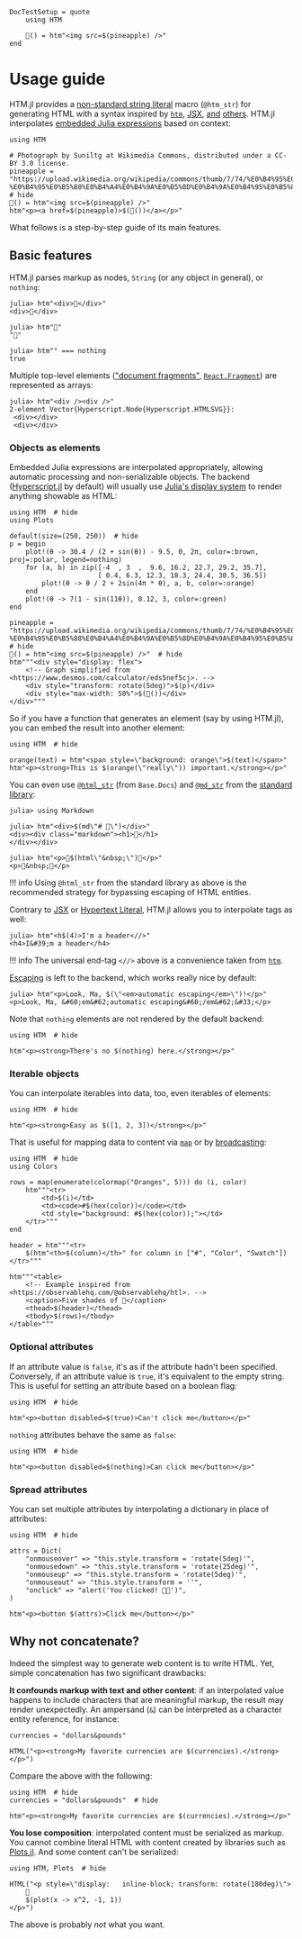 ```@meta
DocTestSetup = quote
    using HTM

    🍍() = htm"<img src=$(pineapple) />"
end
```

# Usage guide

HTM.jl provides a
[non-standard string literal](https://docs.julialang.org/en/v1/manual/strings/#non-standard-string-literals)
macro (`@htm_str`) for generating HTML with a syntax inspired by
[`htm`](https://github.com/developit/htm),
[JSX](https://reactjs.org/docs/introducing-jsx.html),
[and](https://lit-html.polymer-project.org/guide)
[others](https://github.com/observablehq/htl).
HTM.jl interpolates
[embedded Julia expressions](https://docs.julialang.org/en/v1/manual/strings/#string-interpolation)
based on context:

```@example
using HTM

# Photograph by Suniltg at Wikimedia Commons, distributed under a CC-BY 3.0 license.
pineapple = "https://upload.wikimedia.org/wikipedia/commons/thumb/7/74/%E0%B4%95%E0%B5%88%E0%B4%A4%E0%B4%9A%E0%B5%8D%E0%B4%9A%E0%B4%95%E0%B5%8D%E0%B4%95.jpg/800px-%E0%B4%95%E0%B5%88%E0%B4%A4%E0%B4%9A%E0%B5%8D%E0%B4%9A%E0%B4%95%E0%B5%8D%E0%B4%95.jpg"  # hide
🍍() = htm"<img src=$(pineapple) />"
htm"<p><a href=$(pineapple)>$(🍍())</a></p>"
```

What follows is a step-by-step guide of its main features.

## Basic features

HTM.jl parses markup as nodes, `String` (or any object in general), or `nothing`:

```jldoctest
julia> htm"<div>🍍</div>"
<div>🍍</div>
```

```jldoctest
julia> htm"🍍"
"🍍"
```

```jldoctest
julia> htm"" === nothing
true
```

Multiple top-level elements
(["document fragments"](https://developer.mozilla.org/en-US/docs/Web/API/DocumentFragment),
[`React.Fragment`](https://pt-br.reactjs.org/docs/react-api.html#reactfragment))
are represented as arrays:

```jldoctest
julia> htm"<div /><div />"
2-element Vector{Hyperscript.Node{Hyperscript.HTMLSVG}}:
 <div></div>
 <div></div>
```

### Objects as elements

Embedded Julia expressions are interpolated appropriately, allowing automatic
processing and non-serializable objects.
The backend ([Hyperscript.jl](https://github.com/yurivish/Hyperscript.jl) by
default) will usually use
[Julia's display system](https://youtu.be/S1Fb5oNhhbc) to render anything
showable as HTML:

```@example
using HTM  # hide
using Plots

default(size=(250, 250))  # hide
p = begin
    plot!(θ -> 30.4 / (2 + sin(θ)) - 9.5, 0, 2π, color=:brown, proj=:polar, legend=nothing)
    for (a, b) in zip([-4  , 3  ,  9.6, 16.2, 22.7, 29.2, 35.7],
                      [ 0.4, 6.3, 12.3, 18.3, 24.4, 30.5, 36.5])
        plot!(θ -> θ / 2 + 2sin(4π * θ), a, b, color=:orange)
    end
    plot!(θ -> 7(1 - sin(11θ)), 0.12, 3, color=:green)
end

pineapple = "https://upload.wikimedia.org/wikipedia/commons/thumb/7/74/%E0%B4%95%E0%B5%88%E0%B4%A4%E0%B4%9A%E0%B5%8D%E0%B4%9A%E0%B4%95%E0%B5%8D%E0%B4%95.jpg/800px-%E0%B4%95%E0%B5%88%E0%B4%A4%E0%B4%9A%E0%B5%8D%E0%B4%9A%E0%B4%95%E0%B5%8D%E0%B4%95.jpg"  # hide
🍍() = htm"<img src=$(pineapple) />"  # hide
htm"""<div style="display: flex">
    <!-- Graph simplified from <https://www.desmos.com/calculator/eds5nef5cj>. -->
    <div style="transform: rotate(5deg)">$(p)</div>
    <div style="max-width: 50%">$(🍍())</div>
</div>"""
```

So if you have a function that generates an element (say by using
HTM.jl), you can embed the result into another element:

```@example
using HTM  # hide

orange(text) = htm"<span style=\"background: orange\">$(text)</span>"
htm"<p><strong>This is $(orange(\"really\")) important.</strong></p>"
```

You can even use
[`@html_str`](https://docs.julialang.org/en/v1/base/strings/#Base.Docs.@html_str)
(from `Base.Docs`)
and [`@md_str`](https://docs.julialang.org/en/v1/stdlib/Markdown/)
from the [standard library](https://docs.julialang.org/en/v1/):

```jldoctest
julia> using Markdown

julia> htm"<div>$(md\"# 🍍\")</div>"
<div><div class="markdown"><h1>🍍</h1>
</div></div>
```

```jldoctest
julia> htm"<p>🍍$(html\"&nbsp;\")🍌</p>"
<p>🍍&nbsp;🍌</p>
```

!!! info
    Using `@html_str` from the standard library as above is the recommended
    strategy for bypassing escaping of HTML entities.

Contrary to
[JSX](https://reactjs.org/docs/jsx-in-depth.html#choosing-the-type-at-runtime)
or
[Hypertext Literal](https://github.com/observablehq/htl#errors-on-invalid-bindings),
HTM.jl allows you to interpolate tags as well:

```jldoctest
julia> htm"<h$(4)>I'm a header<//>"
<h4>I&#39;m a header</h4>
```

!!! info
    The universal end-tag `<//>` above is a convenience taken from
    [`htm`](https://github.com/developit/htm).

[Escaping](https://stackoverflow.com/q/7381974/4039050) is left to the
backend, which works really nice by default:

```jldoctest
julia> htm"<p>Look, Ma, $(\"<em>automatic escaping</em>\")!</p>"
<p>Look, Ma, &#60;em&#62;automatic escaping&#60;/em&#62;&#33;</p>
```

Note that `nothing` elements are not rendered by the default backend:

```@example
using HTM  # hide

htm"<p><strong>There's no $(nothing) here.</strong></p>"
```

### Iterable objects

You can interpolate iterables into data, too, even iterables of elements:

```@example
using HTM  # hide

htm"<p><strong>Easy as $([1, 2, 3])</strong></p>"
```

That is useful for mapping data to content via
[`map`](https://docs.julialang.org/en/v1/base/collections/#Base.map) or by
[broadcasting](https://docs.julialang.org/en/v1/manual/arrays/#Broadcasting):

```@example
using HTM  # hide
using Colors

rows = map(enumerate(colormap("Oranges", 5))) do (i, color)
    htm"""<tr>
        <td>$(i)</td>
        <td><code>#$(hex(color))</code></td>
        <td style="background: #$(hex(color));"></td>
    </tr>"""
end

header = htm"""<tr>
    $(htm"<th>$(column)</th>" for column in ["#", "Color", "Swatch"])
</tr>"""

htm"""<table>
    <!-- Example inspired from <https://observablehq.com/@observablehq/htl>. -->
    <caption>Five shades of 🍍</caption>
    <thead>$(header)</thead>
    <tbody>$(rows)</tbody>
</table>"""
```

### Optional attributes

If an attribute value is `false`, it's as if the attribute hadn't been
specified.
Conversely, if an attribute value is `true`, it's equivalent to the empty
string.
This is useful for setting an attribute based on a boolean flag:

```@example
using HTM  # hide

htm"<p><button disabled=$(true)>Can't click me</button></p>"
```

`nothing` attributes behave the same as `false`:

```@example
using HTM  # hide

htm"<p><button disabled=$(nothing)>Can click me</button></p>"
```

### Spread attributes

You can set multiple attributes by interpolating a dictionary in place of
attributes:

```@example
using HTM  # hide

attrs = Dict(
    "onmouseover" => "this.style.transform = 'rotate(5deg)'",
    "onmousedown" => "this.style.transform = 'rotate(25deg)'",
    "onmouseup" => "this.style.transform = 'rotate(5deg)'",
    "onmouseout" => "this.style.transform = ''",
    "onclick" => "alert('You clicked! 🍍🎉')",
)

htm"<p><button $(attrs)>Click me</button></p>"
```

## Why not concatenate?

Indeed the simplest way to generate web content is to write HTML.
Yet, simple concatenation has two significant drawbacks:

**It confounds markup with text and other content**:
if an interpolated value happens to include characters that are meaningful
markup, the result may render unexpectedly.
An ampersand (`&`) can be interpreted as a character entity reference, for
instance:

```@example
currencies = "dollars&pounds"

HTML("<p><strong>My favorite currencies are $(currencies).</strong></p>")
```

Compare the above with the following:

```@example
using HTM  # hide
currencies = "dollars&pounds"  # hide

htm"<p><strong>My favorite currencies are $(currencies).</strong></p>"
```

**You lose composition**:
interpolated content must be serialized as markup.
You cannot combine literal HTML with content created by libraries such as
[Plots.jl](http://docs.juliaplots.org/latest/).
And some content can't be serialized:

```@example
using HTM, Plots  # hide

HTML("<p style=\"display:   inline-block; transform: rotate(180deg)\">
    🍍
    $(plot(x -> x^2, -1, 1))
</p>")
```

The above is probably *not* what you want.
